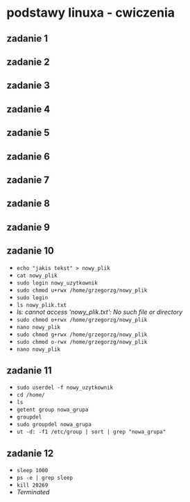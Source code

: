 # podstawy linuxa - cwiczenia

## zadanie 1

## zadanie 2

## zadanie 3

## zadanie 4

## zadanie 5

## zadanie 6

## zadanie 7

## zadanie 8

## zadanie 9

## zadanie 10
* `echo "jakis tekst" > nowy_plik`
* `cat nowy_plik`
* `sudo login nowy_uzytkownik`
* `sudo chmod u+rwx /home/grzegorzg/nowy_plik`
* `sudo login`
* `ls nowy_plik.txt`
* *ls: cannot access 'nowy_plik.txt': No such file or directory*
* `sudo chmod o+rwx /home/grzegorzg/nowy_plik`
* `nano nowy_plik`
* `sudo chmod g+rwx /home/grzegorzg/nowy_plik`
* `sudo chmod o-rwx /home/grzegorzg/nowy_plik`
* `nano nowy_plik`

## zadanie 11
* `sudo userdel -f nowy_uzytkownik`
* `cd /home/`
* `ls`
* `getent group nowa_grupa`
* `groupdel`
* `sudo groupdel nowa_grupa`
* `ut -d: -f1 /etc/group | sort | grep "nowa_grupa"`

## zadanie 12
* `sleep 1000`
* `ps -e | grep sleep`
* `kill 20269`
* *Terminated*







